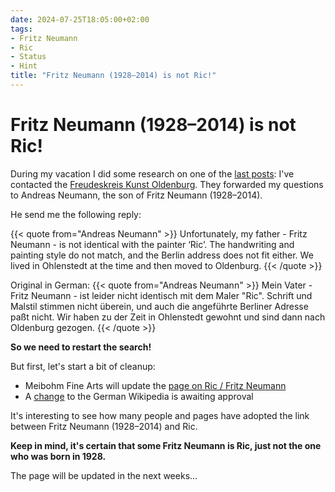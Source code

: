 ```yaml
---
date: 2024-07-25T18:05:00+02:00
tags:
- Fritz Neumann
- Ric
- Status
- Hint
title: "Fritz Neumann (1928–2014) is not Ric!"
---
```


# Fritz Neumann (1928–2014) is not Ric!

During my vacation I did some research on one of the [last posts](/post/new-fritz-neumann-biography/): I've contacted the [Freudeskreis Kunst Oldenburg](https://freundeskreis-kunst.de/?kuenstler_oldenburg=neumann-fritz). They forwarded my questions to Andreas Neumann, the son of Fritz Neumann (1928–2014).

He send me the following reply:

{{< quote from="Andreas Neumann" >}}
Unfortunately, my father - Fritz Neumann - is not identical with the painter ‘Ric’. The handwriting and painting style do not match, and the Berlin address does not fit either. We lived in Ohlenstedt at the time and then moved to Oldenburg.
{{< /quote >}}

Original in German:
{{< quote from="Andreas Neumann" >}}
Mein Vater - Fritz Neumann - ist leider nicht identisch mit dem Maler "Ric". Schrift und Malstil stimmen nicht überein, und auch die angeführte Berliner Adresse paßt nicht. Wir haben zu der Zeit in Ohlenstedt gewohnt und sind dann nach Oldenburg gezogen.
{{< /quote >}}

**So we need to restart the search!**

But first, let's start a bit of cleanup:
* Meibohm Fine Arts will update the [page on Ric / Fritz Neumann](https://www.meibohmfinearts.com/artists/details/2873)
* A [change](https://de.wikipedia.org/w/index.php?title=Fritz_Neumann&oldid=229488522&diff=cur) to the German Wikipedia is awaiting approval

It's interesting to see how many people and pages have adopted the link between Fritz Neumann (1928–2014) and Ric.

**Keep in mind, it's certain that some Fritz Neumann is Ric, just not the one who was born in 1928.**

The page will be updated in the next weeks...
